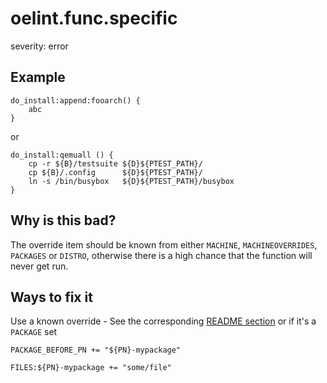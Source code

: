 # oelint.func.specific

severity: error

## Example

```
do_install:append:fooarch() {
    abc
}
```

or

```
do_install:qemuall () {
    cp -r ${B}/testsuite ${D}${PTEST_PATH}/
    cp ${B}/.config      ${D}${PTEST_PATH}/
    ln -s /bin/busybox   ${D}${PTEST_PATH}/busybox
}
```

## Why is this bad?

The override item should be known from either ``MACHINE``, ``MACHINEOVERRIDES``, ``PACKAGES`` or ``DISTRO``, otherwise
there is a high chance that the function will never get run.

## Ways to fix it

Use a known override - See the corresponding [README section](https://github.com/priv-kweihmann/oelint-adv#configure-your-custom-machine-or-distro-settings) or
if it's a ``PACKAGE`` set

```
PACKAGE_BEFORE_PN += "${PN}-mypackage"

FILES:${PN}-mypackage += "some/file"
```
